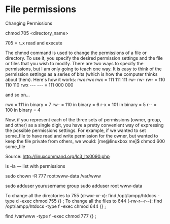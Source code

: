 # File permissions

Changing Permissions

chmod 705 <directory_name>

705 = r_x read and execute

The chmod command is used to change the permissions of a file or directory. To use it, you specify the desired permission settings and the file or files that you wish to modify. There are two ways to specify the permissions, but I am only going to teach one way.
It is easy to think of the permission settings as a series of bits (which is how the computer thinks about them). Here's how it works:
rwx rwx rwx = 111 111 111
rw- rw- rw- = 110 110 110
rwx --- --- = 111 000 000

and so on...

rwx = 111 in binary = 7
rw- = 110 in binary = 6
r-x = 101 in binary = 5
r-- = 100 in binary = 4

Now, if you represent each of the three sets of permissions (owner, group, and other) as a single digit, you have a pretty convenient way of expressing the possible permissions settings. For example, if we wanted to set some_file to have read and write permission for the owner, but wanted to keep the file private from others, we would:
[me@linuxbox me]$ chmod 600 some_file

Source: http://linuxcommand.org/lc3_lts0090.php


ls -la       — list with permissions

sudo chown -R 777 root:www-data /var/www

sudo adduser yourusername group
sudo adduser root www-data

To change all the directories to 755 (drwxr-xr-x):
find /opt/lampp/htdocs -type d -exec chmod 755 {} \;
To change all the files to 644 (-rw-r--r--):
find /opt/lampp/htdocs -type f -exec chmod 644 {} \;

find /var/www -type f -exec chmod 777 {} \;